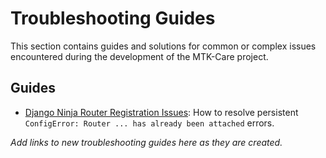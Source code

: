 # Troubleshooting Guides

This section contains guides and solutions for common or complex issues encountered during the development of the MTK-Care project.

## Guides

- [Django Ninja Router Registration Issues](./django_ninja_router_setup.md): How to resolve persistent `ConfigError: Router ... has already been attached` errors.

*Add links to new troubleshooting guides here as they are created.*
